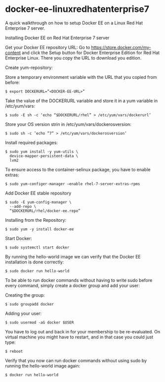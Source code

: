 # docker-ee-linuxredhatenterprise7
A quick walkthrough on how to setup Docker EE on a Linux Red Hat Enterprise 7 server.

Installing Docker EE on Red Hat Enterprise 7 server

Get your Docker EE repository URL:
Go to https://store.docker.com/my-content and click the Setup button for Docker Enterprise Edition for Red Hat Enterprise Linux. There you copy the URL to download you edition.

Create yum-repository:

Store a temporary environment variable with the URL that you copied from before:

	$ export DOCKERURL=”<DOCKER-EE-URL>”
  
Take the value of the DOCKERURL variable and store it in a yum variable in /etc/yum/vars:

	$ sudo -E sh -c ‘echo “$DOCKERURL/rhel” > /etc/yum/vars/dockerurl’

Store your OS version strin in /etc/yum/vars/dockerosversion:

	$ sudo sh -c ’echo ”7” > /etc/yum/vars/dockerosversion’

Install required packages:

	$ sudo yum install -y yum-utils \
	  device-mapper-persistent-data \
	  lvm2

To ensure access to the container-selinux package, you have to enable extras:

	$ sudo yum-configer-manager –enable rhel-7-server-extras-rpms

Add Docker EE stable repository

	$ sudo -E yum-config-manager \
	  --add-repo \
	  “$DOCKERURL/rhel/docker-ee.repo”

Installing from the Repository:

	$ sudo yum -y install docker-ee

Start Docker:

	$ sudo systemctl start docker

By running the hello-world image we can verify that the Docker EE installation is done correctly:

	$ sudo docker run hello-world

To be able to run docker commands without having to write sudo before every command, simply create a docker group and add your user:

Creating the group:

	$ sudo groupadd docker

Adding your user:

	$ sudo usermod -aG docker $USER

You have to log out and back in for your membership to be re-evaluated. On virtual machine you might have to restart, and in that case you could just type:

	$ reboot

Verify that you now can run docker commands without using sudo by running the hello-world image again:

	$ docker run hello-world

